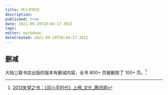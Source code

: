 ```yaml
---
title: 邓小平时代
description: 
published: true
date: 2021-09-19T20:04:17.391Z
tags:
editor: markdown
dateCreated: 2021-09-19T20:04:17.391Z
---
```


## 删减

大陆三联书店出版的版本有删减内容，全书 800+ 页被删除了 100+ 页。[^012298]

[^012298]: [2013失望之书：《邓小平时代》上榜_文化_腾讯网](https://web.archive.org/web/20180910054001/http://cul.qq.com/a/20140224/012298.htm)
